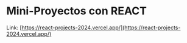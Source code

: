# Mini-Proyectos con REACT
Link: [https://react-projects-2024.vercel.app/](https://react-projects-2024.vercel.app/)
